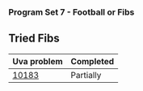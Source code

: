 ### Program Set 7 - Football or Fibs
## Tried Fibs
|Uva problem|Completed|
|-|-|
|[10183](https://github.com/ArshiaClare/4883-Programming_Techniques-Clare/tree/master/Assignments/P07/10183)| Partially|
